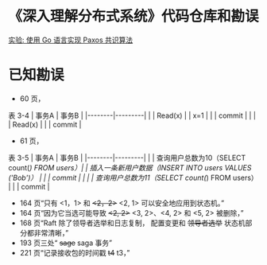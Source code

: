 # 《深入理解分布式系统》代码仓库和勘误

[实验: 使用 Go 语言实现 Paxos 共识算法](https://github.com/tangwz/DistSysDeepDive/tree/master/paxos)

# 已知勘误
* 60 页，

表 3-4
| 事务A  | 事务B   |
|--------|---------|
|        | Read(x) |
| x=1    |         |
| commit |         |
|        | Read(x) |
|        | commit  |

* 61 页，

表 3-5
| 事务A  | 事务B   |
|--------|---------|
|        | 查询用户总数为10（SELECT count(*) FROM users）|
| 插入一条新用户数据（INSERT INTO users VALUES ('Bob')）    |         |
| commit |         |
|        | 查询用户总数为11（SELECT count(*) FROM users） |
|        | commit  |

* 164 页“只有 <1，1> 和 ~~<2，2>~~ <2, 1> 可以安全地应用到状态机。”
* 164 页“因为它当选可能导致 ~~<2, 2>~~ <3, 2>、<4, 2> 和 <5, 2> 被删除，”
* 168 页“Raft 除了领导者选举和日志复制， 配置变更和 ~~领导者选举~~ 状态机部分都非常清晰，”
* 193 页三处“ ~~sage~~ saga 事务”
* 221 页“记录接收包的时间戳 ~~t4~~ t3，”
